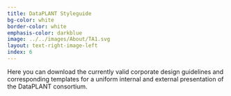 ```yaml
---
title: DataPLANT Styleguide 
bg-color: white
border-color: white
emphasis-color: darkblue
image: ../../images/About/TA1.svg
layout: text-right-image-left
index: 6
---
```


Here you can download the currently valid corporate design guidelines and corresponding templates for a uniform internal and external presentation of the DataPLANT consortium.